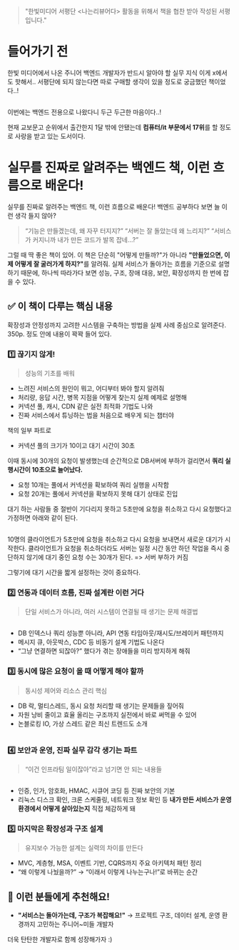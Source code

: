 <blockquote>
<p>&quot;한빛미디어 서평단 &lt;나는리뷰어다&gt; 활동을 위해서 책을 협찬 받아 작성된 서평입니다.&quot;</p>
</blockquote>
<h1 id="들어가기-전">들어가기 전</h1>
<p>한빛 미디어에서 나온 주니어 백엔드 개발자가 반드시 알아야 할 실무 지식 이게 x에서도 핫해서.. 서평단에 되지 않는다면 따로 구매할 생각이 있을 정도로 궁금했던 책이었다..! </p>
<p><img alt="" src="https://velog.velcdn.com/images/prettylee620/post/9862f0b5-864f-488b-bf15-c68bfc4ff504/image.png" /></p>
<p>이번에는 백엔드 전용으로 나왔다니 두근 두근한 마음이다..!</p>
<p>현재 교보문고 순위에서 출간한지 1달 밖에 안됐는데 <strong>컴퓨터/it 부문에서 17위</strong>를 할 정도로 사랑을 받고 있는 도서이다. 
<img alt="" src="https://velog.velcdn.com/images/prettylee620/post/01b059f2-e0f3-4438-a6c3-55d3d9e2edfb/image.png" /></p>
<h1 id="실무를-진짜로-알려주는-백엔드-책-이런-흐름으로-배운다">실무를 진짜로 알려주는 백엔드 책, 이런 흐름으로 배운다!</h1>
<p>실무를 진짜로 알려주는 백엔드 책, 이런 흐름으로 배운다!
백엔드 공부하다 보면 늘 이런 생각 들지 않아?</p>
<blockquote>
<p>“기능은 만들겠는데, 왜 자꾸 터지지?”
“서버는 잘 돌았는데 왜 느리지?”
“서비스가 커지니까 내가 만든 코드가 발목 잡네...?”</p>
</blockquote>
<p>그럴 때 딱 좋은 책이 있어.
이 책은 단순히 &quot;어떻게 만들까?&quot;가 아니라
<strong>&quot;만들었으면, 이제 어떻게 잘 굴러가게 하지?&quot;</strong>를 알려줘.
실제 서비스가 돌아가는 흐름을 기준으로 설명하기 때문에, 하나씩 따라가다 보면
성능, 구조, 장애 대응, 보안, 확장성까지 한 번에 잡을 수 있다.</p>
<h2 id="✅-이-책이-다루는-핵심-내용">✅ 이 책이 다루는 핵심 내용</h2>
<p>확장성과 안정성까지 고려한 시스템을 구축하는 방법을 실제 사례 중심으로 알려준다. 350p. 정도 안에 내용이 꽉꽉 들어 있다.</p>
<h3 id="1️⃣-끊기지-않게">1️⃣ 끊기지 않게!</h3>
<blockquote>
<p>성능의 기초를 배워</p>
</blockquote>
<ul>
<li>느려진 서비스의 원인이 뭐고, 어디부터 봐야 할지 알려줘</li>
<li>처리량, 응답 시간, 병목 지점을 어떻게 찾는지 실제 예제로 설명해</li>
<li>커넥션 풀, 캐시, CDN 같은 실전 최적화 기법도 나와</li>
<li>진짜 서비스에서 튜닝하는 법을 처음으로 배우게 되는 챕터야</li>
</ul>
<p>책의 일부 파트로 </p>
<ul>
<li>커넥션 풀의 크기가 10이고 대기 시간이 30초</li>
</ul>
<p>이때 동시에 30개의 요청이 발생했는데 순간적으로 DB서버에 부하가 걸리면서 <strong>쿼리 실행시간이 10초으로 늘어났다.</strong></p>
<ul>
<li>요청 10개는 풀에서 커넥션을 확보하여 쿼리 실행을 시작함</li>
<li>요청 20개는 풀에서 커넥션을 확보하지 못해 대기 상태로 진입 </li>
</ul>
<p>대기 하는 사람들 중 절반이 기다리지 못하고 5초만에 요청을 취소하고 다시 요청했다고 가정하면 아래와 같이 된다.</p>
<p><img alt="" src="https://velog.velcdn.com/images/prettylee620/post/f25be765-a6b3-42eb-8e43-41cc40be6430/image.png" /></p>
<p>10명의 클라이언트가 5초만에 요청을 취소하고 다시 요청을 보내면서 새로운 대기가 시작한다. 클라이언트가 요청을 취소하더라도 서버는 일정 시간 동안 하던 작업을 즉시 중단하지 않기에 대기 중인 요청 수는 30개가 된다. =&gt; 서버 부하가 커짐</p>
<p>그렇기에 대기 시간을 짧게 설정하는 것이 중요하다.</p>
<h3 id="2️⃣-연동과-데이터-흐름-진짜-설계란-이런-거다">2️⃣ 연동과 데이터 흐름, 진짜 설계란 이런 거다</h3>
<blockquote>
<p>단일 서비스가 아니라, 여러 시스템이 연결될 때 생기는 문제 해결법</p>
</blockquote>
<p><img alt="" src="https://velog.velcdn.com/images/prettylee620/post/d26b6cac-4da5-4308-b37d-359814be6dc1/image.png" /></p>
<ul>
<li>DB 인덱스나 쿼리 성능뿐 아니라, API 연동 타임아웃/재시도/브레이커 패턴까지</li>
<li>메시지 큐, 아웃박스, CDC 등 비동기 설계 기법도 나온다</li>
<li>“그냥 연결하면 되잖아?” 했다가 겪는 장애들을 미리 방지하게 해줘</li>
</ul>
<h3 id="3️⃣-동시에-많은-요청이-올-때-어떻게-해야-할까">3️⃣ 동시에 많은 요청이 올 때 어떻게 해야 할까</h3>
<blockquote>
<p>동시성 제어와 리소스 관리 핵심</p>
</blockquote>
<ul>
<li>DB 락, 멀티스레드, 동시 요청 처리할 때 생기는 문제들을 짚어줘</li>
<li>자원 낭비 줄이고 효율 올리는 구조까지 실전에서 바로 써먹을 수 있어</li>
<li>논블로킹 IO, 가상 스레드 같은 최신 트렌드도 소개</li>
</ul>
<p><img alt="" src="https://velog.velcdn.com/images/prettylee620/post/dfe62a35-5c6e-4744-afdd-c53162343c62/image.png" /></p>
<h3 id="4️⃣-보안과-운영-진짜-실무-감각-생기는-파트">4️⃣ 보안과 운영, 진짜 실무 감각 생기는 파트</h3>
<blockquote>
<p>“이건 인프라팀 일이잖아”라고 넘기면 안 되는 내용들</p>
</blockquote>
<p><img alt="" src="https://velog.velcdn.com/images/prettylee620/post/d2540948-a508-4180-8034-c52f4ceebe9b/image.png" /></p>
<ul>
<li>인증, 인가, 암호화, HMAC, 시큐어 코딩 등 진짜 보안의 기본</li>
<li>리눅스 디스크 확인, 크론 스케줄링, 네트워크 정보 확인 등
<strong>내가 만든 서비스가 운영 환경에서 어떻게 살아있는지</strong> 직접 체감하게 돼</li>
</ul>
<h3 id="5️⃣-마지막은-확장성과-구조-설계">5️⃣ 마지막은 확장성과 구조 설계</h3>
<blockquote>
<p>유지보수 가능한 설계는 실력의 차이를 만든다</p>
</blockquote>
<ul>
<li>MVC, 계층형, MSA, 이벤트 기반, CQRS까지 주요 아키텍처 패턴 정리</li>
<li>“왜 이렇게 나눴을까?” → “이래서 이렇게 나누는구나!”로 바뀌는 순간</li>
</ul>
<h2 id="👀-이런-분들에게-추천해요">👀 이런 분들에게 추천해요!</h2>
<ul>
<li><strong>&quot;서비스는 돌아가는데, 구조가 복잡해요!&quot;</strong>
→ 프로젝트 구조, 데이터 설계, 운영 환경까지 고민하는 주니어~미들 개발자</li>
</ul>
<p>더욱 탄탄한 개발자로 함께 성장해가자 :)</p>